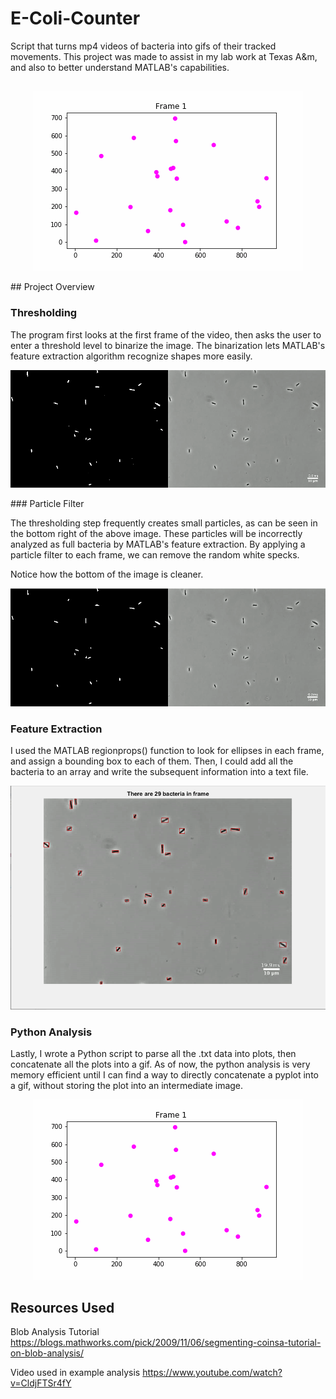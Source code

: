 # E-Coli-Counter

Script that turns mp4 videos of bacteria into gifs of their tracked movements. This project was made to assist in my lab work at Texas A&m, and also to better understand MATLAB's capabilities. 
## 
<p align="center">
    <img src="/images/bacteria.gif" alt = "bacteria GIF">
</p>
## Project Overview

### Thresholding

The program first looks at the first frame of the video, then asks the user to enter a threshold level to binarize the image. The binarization lets MATLAB's feature extraction algorithm recognize shapes more easily.
<p align="center">
    <img src="/images/thresholded.PNG" alt = "Thresholded Image">
</p>
### Particle Filter

The thresholding step frequently creates small particles, as can be seen in the bottom right of the above image. These particles will be incorrectly analyzed as full bacteria by MATLAB's feature extraction. By applying a particle filter to each frame, we can remove the random white specks.

Notice how the bottom of the image is cleaner.
<p align="center">
    <img src="/images/filtered.PNG" alt = "Filtered Image">
</p>

### Feature Extraction

I used the MATLAB regionprops() function to look for ellipses in each frame, and assign a bounding box to each of them. Then, I could add all the bacteria to an array and write the subsequent information into a text file.

<p align="center">
    <img src="/images/counted.PNG" alt = "Counted Image">
</p>

### Python Analysis

Lastly, I wrote a Python script to parse all the .txt data into plots, then concatenate all the plots into a gif. As of now, the python analysis is very memory efficient until I can find a way to directly concatenate a pyplot into a gif, without storing the plot into an intermediate image.

<p align="center">
    <img src="/images/bacteria.gif" alt = "bacteria GIF">
</p>

## Resources Used
Blob Analysis Tutorial 
https://blogs.mathworks.com/pick/2009/11/06/segmenting-coinsa-tutorial-on-blob-analysis/

Video used in example analysis
https://www.youtube.com/watch?v=CldjFTSr4fY

